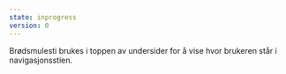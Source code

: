 ```yaml
---
state: inprogress
version: 0
---
```

Brødsmulesti brukes i toppen av undersider for å vise hvor brukeren står i navigasjonsstien.
